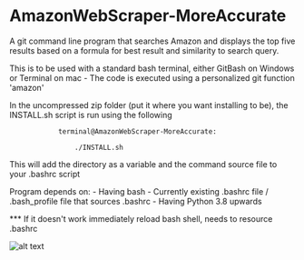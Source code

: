 # AmazonWebScraper-MoreAccurate
A git command line program that searches Amazon and displays the top five results based on a formula for best result and similarity to search query.

This is to be used with a standard bash terminal, either GitBash on Windows or Terminal on mac
    - The code is executed using a personalized git function 'amazon'

In the uncompressed zip folder (put it where you want installing to be), the INSTALL.sh script is run using the following
                
                terminal@AmazonWebScraper-MoreAccurate:
                    
                    ./INSTALL.sh

This will add the directory as a variable and the command source file to your .bashrc script

Program depends on:
    - Having bash
        - Currently existing .bashrc file / .bash_profile file that sources .bashrc
    - Having Python 3.8 upwards
 
*** If it doesn't work immediately reload bash shell, needs to resource .bashrc

![alt text](https://github.com/18vmck//AmazonWebScraper-MoreAccurate/blob/main/SampleOutput.jpg?raw=true)

